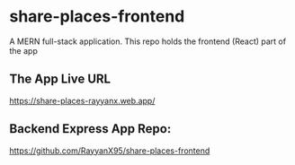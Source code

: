 # share-places-frontend
A MERN full-stack application. This repo holds the frontend (React) part of the app

## The App Live URL
https://share-places-rayyanx.web.app/

## Backend Express App Repo:
https://github.com/RayyanX95/share-places-frontend

